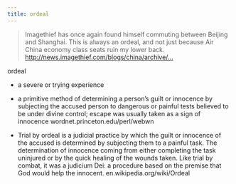 ```yaml
---
title: ordeal
---
```


<blockquote>
  <p>Imagethief has once again found himself commuting between Beijing and Shanghai. This is always an ordeal, and not just because Air China economy class seats ruin my lower back.
  <a href="http://news.imagethief.com/blogs/china/archive/2007/09/15/a-taxiing-ordeal.aspx">http://news.imagethief.com/blogs/china/archive/...</a></p>
</blockquote>

<p>ordeal</p>

<ul>
<li>a severe or trying experience</li>
<li><p>a primitive method of determining a person&#8217;s guilt or innocence by subjecting the accused person to dangerous or painful tests believed to be under divine control; escape was usually taken as a sign of innocence
wordnet.princeton.edu/perl/webwn</p></li>
<li><p>Trial by ordeal is a judicial practice by which the guilt or innocence of the accused is determined by subjecting them to a painful task. The determination of innocence coming from either completing the task uninjured or by the quick healing of the wounds taken. Like trial by combat, it was a judicium Dei: a procedure based on the premise that God would help the innocent.
en.wikipedia.org/wiki/Ordeal</p></li>
</ul>
